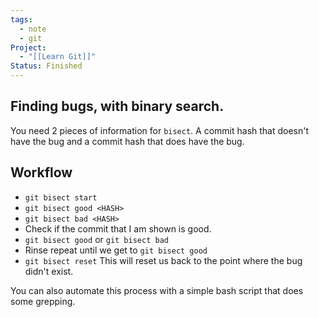 ```yaml
---
tags:
  - note
  - git
Project:
  - "[[Learn Git]]"
Status: Finished
---
```

## Finding bugs, with binary search. 
You need 2 pieces of information for `bisect`. A commit hash that doesn't have the bug and a commit hash that does have the bug. 

## Workflow
- `git bisect start`
- `git bisect good <HASH>`
- `git bisect bad <HASH>`
- Check if the commit that I am shown is good.
- `git bisect good` or `git bisect bad`
- Rinse repeat until we get to `git bisect good`
- `git bisect reset` This will reset us back to the point where the bug didn't exist. 

You can also automate this process with a simple bash script that does some grepping. 